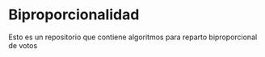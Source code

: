 # Biproporcionalidad

Esto es un repositorio que contiene algoritmos para reparto biproporcional de votos

